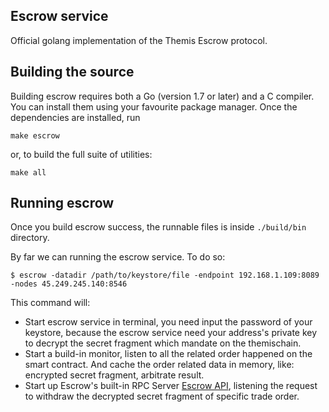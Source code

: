 ## Escrow service

Official golang implementation of the Themis Escrow protocol.


## Building the source

Building escrow requires both a Go (version 1.7 or later) and a C compiler.
You can install them using your favourite package manager.
Once the dependencies are installed, run

    make escrow

or, to build the full suite of utilities:

    make all
    
## Running escrow

Once you build escrow success, the runnable files is inside `./build/bin` directory.

By far we can running the escrow service. To do so:
```
$ escrow -datadir /path/to/keystore/file -endpoint 192.168.1.109:8089 -nodes 45.249.245.140:8546
```

This command will:

 * Start escrow service in terminal, you need input the password of your keystore, because the escrow service need your address's private key to decrypt the secret fragment which mandate on the themischain.
 * Start a build-in monitor, listen to all the related order happened on the smart contract. And cache the order related data in memory, like: encrypted secret fragment, arbitrate result. 
 * Start up Escrow's built-in RPC Server [Escrow API](https://github.com/), listening the request to withdraw the decrypted secret fragment
   of specific trade order.
 